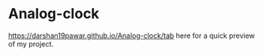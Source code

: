 # Analog-clock
https://darshan19pawar.github.io/Analog-clock/tab here for a quick  preview of my project.
